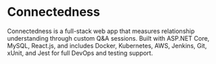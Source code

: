 # Connectedness
Connectedness is a full-stack web app that measures relationship understanding through custom Q&amp;A sessions. Built with ASP.NET Core, MySQL, React.js, and includes Docker, Kubernetes, AWS, Jenkins, Git, xUnit, and Jest for full DevOps and testing support.
